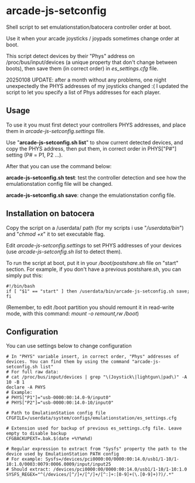 # arcade-js-setconfig
Shell script to set emulationstation/batocera controller order at boot.

Use it when your arcade joysticks / joypads sometimes change order at boot.

This script detect devices by their "Phys" address on /proc/bus/input/devices (a unique property that don't change between boots), then save them (in correct order) in _es_settings.cfg_ file.

20250108 UPDATE: after a month without any problems, one night unexpectedly the PHYS addresses of my joysticks changed :(
I updated the script to let you specify a list of Phys addresses for each player.

## Usage

To use it you must first detect your controllers PHYS addresses, and place them in _arcade-js-setconfig.settings_ file.

Use "**arcade-js-setconfig.sh list**" to show current detected devices, and copy the PHYS address, then put them, in correct order in PHYS["P#"] setting (P# = P1, P2 ...).

After that you can use the command below:

**arcade-js-setconfig.sh test**: test the controller detection and see how the emulationstation config file will be changed.

**arcade-js-setconfig.sh save**: change the emulationstation config file.

## Installation on batocera

Copy the script on a /userdata/ path (for my scripts i use "_/userdata/bin_") and "_chmod +x_" it to set executable flag.

Edit _arcade-js-setconfig.settings_ to set PHYS addresses of your devices (use _arcade-js-setconfig.sh list_ to detect them).

To run the script at boot, put it in your _/boot/postshare.sh_ file on "start" section.
For example, if you don't have a previous postshare.sh, you can simply put this:

```
#!/bin/bash
if [ "$1" == "start" ] then /userdata/bin/arcade-js-setconfig.sh save; fi
```

(Remember, to edit /boot partition you should remount it in read-write mode, with this command: _mount -o remount,rw /boot_)

## Configuration

You can use settings below to change configuration

```
# In "PHYS" variable insert, in correct order, "Phys" addresses of devices. You can find them by using the command "arcade-js-setconfig.sh list"
# For full raw data:
# cat /proc/bus/input/devices | grep "\(Joystick\|lightgun\|pad\)" -A 10 -B 1
declare -A PHYS
# Example:
# PHYS["P1"]="usb-0000:00:14.0-9/input0"
# PHYS["P2"]="usb-0000:00:14.0-10/input0"

# Path to EmulationStation config file
CFGFILE=/userdata/system/configs/emulationstation/es_settings.cfg

# Extension used for backup of previous es_settings.cfg file. Leave empty to disable backup
CFGBACKUPEXT=.bak.$(date +%Y%m%d)

# Regular expression to extract from "Sysfs" property the path to the device used by EmulationStation PATH config
# For example: Sysfs=/devices/pci0000:00/0000:00:14.0/usb1/1-10/1-10:1.0/0003:0079:0006.0009/input/input25
# Should extract: /devices/pci0000:00/0000:00:14.0/usb1/1-10/1-10:1.0
SYSFS_REGEX="^(/devices/[^/]+/[^/]+/[^:]+:[0-9]+(\.[0-9]+)?)/.*"
```
